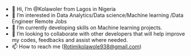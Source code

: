 - 👋 Hi, I’m @Kolawoler from Lagos in Nigeria
- 👀 I’m interested in Data Analytics/Data science/Machine learning /Data Engineer Remote Jobs
- 🌱 I’m currently developing skills on Machine learning projects.
- 💞️ I’m looking to collaborate with other developers that will help improve my codes, feedbacks and assist where needed.
- 📫 How to reach me (Rotimikolawole938@gmail.com)

<!---
Kolawoler/Kolawoler is a ✨ special ✨ repository because its `README.md` (this file) appears on your GitHub profile.
You can click the Preview link to take a look at your changes.
--->
